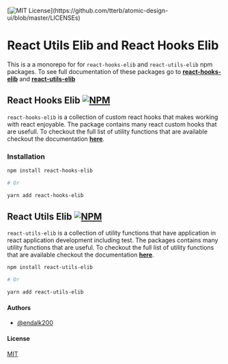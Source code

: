 [![MIT License](https://img.shields.io/apm/l/atomic-design-ui.svg?)](https://github.com/tterb/atomic-design-ui/blob/master/LICENSEs)

# React Utils Elib and React Hooks Elib

This is a a monorepo for for `react-hooks-elib` and `react-utils-elib` npm packages. To see full documentation of these packages go to [**react-hooks-elib**](/packages/react-hooks-elib#readme) and [**react-utils-elib**](/packages/react-utils-elib#readme)

## React Hooks Elib [![NPM](https://img.shields.io/npm/v/react-hooks-elib)](https://www.npmjs.com/package/react-hooks-elib)

`react-hooks-elib` is a collection of custom react hooks that makes working with react enjoyable. The package contains many react custom hooks that are usefull. To checkout the full list of utility functions that are available checkout the documentation [**here**](/packages/react-hooks-elib#readme).

### Installation

```bash
npm install react-hooks-elib

# Or

yarn add react-hooks-elib
```

## React Utils Elib [![NPM](https://img.shields.io/npm/v/react-utils-elib)](https://www.npmjs.com/package/react-utils-elib)

`react-utils-elib` is a collection of utility functions that have application in react application development including test. The packages contains many utility functions that are useful. To checkout the full list of utility functions that are available checkout the documentation [**here**](/packages/react-utils-elib#readme).

```bash
npm install react-utils-elib

# Or

yarn add react-utils-elib
```

#### Authors

-   [@endalk200](https://www.github.com/endalk200)

#### License

[MIT](https://choosealicense.com/licenses/mit/)
